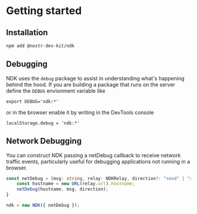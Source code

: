 # Getting started

## Installation

```sh
npm add @nostr-dev-kit/ndk
```

## Debugging

NDK uses the `debug` package to assist in understanding what's happening behind the hood. If you are building a package
that runs on the server define the `DEBUG` envionment variable like

```
export DEBUG='ndk:*'
```

or in the browser enable it by writing in the DevTools console

```
localStorage.debug = 'ndk:*'
```

## Network Debugging

You can construct NDK passing a netDebug callback to receive network traffic events, particularly useful for debugging applications not running in a browser.

```ts
const netDebug = (msg: string, relay: NDKRelay, direction?: "send" | "recv") = {
    const hostname = new URL(relay.url).hostname;
    netDebug(hostname, msg, direction);
}

ndk = new NDK({ netDebug });
```
